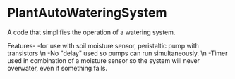 # PlantAutoWateringSystem

A code that simplifies the operation of a watering system.

Features-
-for use with soil moisture sensor, peristaltic pump with transistors \n
-No "delay" used so pumps can run simultaneously. \n
-Timer used in combination of a moisture sensor so the system will never overwater, even if something fails. 
